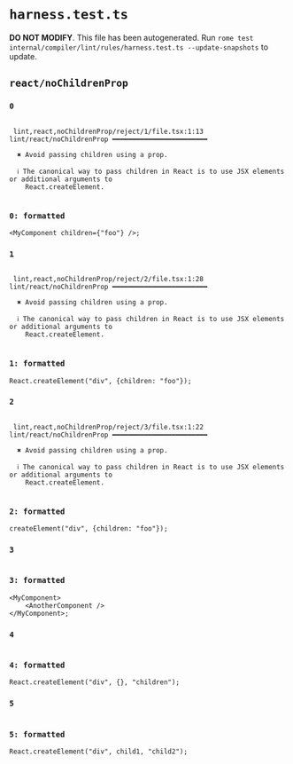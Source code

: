 # `harness.test.ts`

**DO NOT MODIFY**. This file has been autogenerated. Run `rome test internal/compiler/lint/rules/harness.test.ts --update-snapshots` to update.

## `react/noChildrenProp`

### `0`

```

 lint,react,noChildrenProp/reject/1/file.tsx:1:13 lint/react/noChildrenProp ━━━━━━━━━━━━━━━━━━━━━━━━

  ✖ Avoid passing children using a prop.

  ℹ The canonical way to pass children in React is to use JSX elements or additional arguments to
    React.createElement.


```

### `0: formatted`

```tsx
<MyComponent children={"foo"} />;

```

### `1`

```

 lint,react,noChildrenProp/reject/2/file.tsx:1:28 lint/react/noChildrenProp ━━━━━━━━━━━━━━━━━━━━━━━━

  ✖ Avoid passing children using a prop.

  ℹ The canonical way to pass children in React is to use JSX elements or additional arguments to
    React.createElement.


```

### `1: formatted`

```tsx
React.createElement("div", {children: "foo"});

```

### `2`

```

 lint,react,noChildrenProp/reject/3/file.tsx:1:22 lint/react/noChildrenProp ━━━━━━━━━━━━━━━━━━━━━━━━

  ✖ Avoid passing children using a prop.

  ℹ The canonical way to pass children in React is to use JSX elements or additional arguments to
    React.createElement.


```

### `2: formatted`

```tsx
createElement("div", {children: "foo"});

```

### `3`

```

```

### `3: formatted`

```tsx
<MyComponent>
	<AnotherComponent />
</MyComponent>;

```

### `4`

```

```

### `4: formatted`

```tsx
React.createElement("div", {}, "children");

```

### `5`

```

```

### `5: formatted`

```tsx
React.createElement("div", child1, "child2");

```
